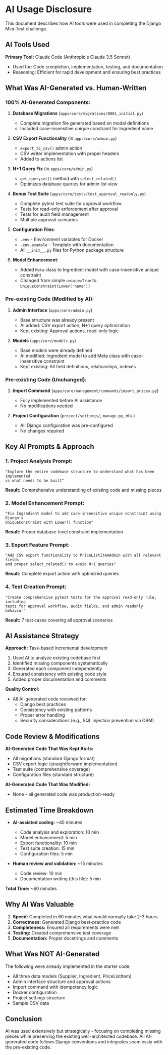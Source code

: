 # AI Usage Disclosure

This document describes how AI tools were used in completing the Django Mini-Test challenge.

## AI Tools Used

**Primary Tool:** Claude Code (Anthropic's Claude 3.5 Sonnet)
- Used for: Code completion, implementation, testing, and documentation
- Reasoning: Efficient for rapid development and ensuring best practices

## What Was AI-Generated vs. Human-Written

### 100% AI-Generated Components:

1. **Database Migrations** (`apps/core/migrations/0001_initial.py`)
   - Complete migration file generated based on model definitions
   - Included case-insensitive unique constraint for Ingredient name

2. **CSV Export Functionality** (in `apps/core/admin.py`)
   - `export_to_csv()` admin action
   - CSV writer implementation with proper headers
   - Added to actions list

3. **N+1 Query Fix** (in `apps/core/admin.py`)
   - `get_queryset()` method with `select_related()`
   - Optimizes database queries for admin list view

4. **Bonus Test Suite** (`apps/core/tests/test_approval_readonly.py`)
   - Complete pytest test suite for approval workflow
   - Tests for read-only enforcement after approval
   - Tests for audit field management
   - Multiple approval scenarios

5. **Configuration Files**:
   - `.env` - Environment variables for Docker
   - `.env.example` - Template with documentation
   - All `__init__.py` files for Python package structure

6. **Model Enhancement**:
   - Added `Meta` class to Ingredient model with case-insensitive unique constraint
   - Changed from simple `unique=True` to `UniqueConstraint(Lower('name'))`

### Pre-existing Code (Modified by AI):

1. **Admin Interface** (`apps/core/admin.py`)
   - Base structure was already present
   - AI added: CSV export action, N+1 query optimization
   - Kept existing: Approval actions, read-only logic

2. **Models** (`apps/core/models.py`)
   - Base models were already defined
   - AI modified: Ingredient model to add Meta class with case-insensitive constraint
   - Kept existing: All field definitions, relationships, indexes

### Pre-existing Code (Unchanged):

1. **Import Command** (`apps/core/management/commands/import_prices.py`)
   - Fully implemented before AI assistance
   - No modifications needed

2. **Project Configuration** (`project/settings/`, `manage.py`, etc.)
   - All Django configuration was pre-configured
   - No changes required

## Key AI Prompts & Approach

### 1. Project Analysis Prompt:
```
"Explore the entire codebase structure to understand what has been implemented
vs what needs to be built"
```
**Result:** Comprehensive understanding of existing code and missing pieces

### 2. Model Enhancement Prompt:
```
"Fix Ingredient model to add case-insensitive unique constraint using Django's
UniqueConstraint with Lower() function"
```
**Result:** Proper database-level constraint implementation

### 3. Export Feature Prompt:
```
"Add CSV export functionality to PriceListItemAdmin with all relevant fields
and proper select_related() to avoid N+1 queries"
```
**Result:** Complete export action with optimized queries

### 4. Test Creation Prompt:
```
"Create comprehensive pytest tests for the approval read-only rule, including
tests for approval workflow, audit fields, and admin readonly behavior"
```
**Result:** 7 test cases covering all approval scenarios

## AI Assistance Strategy

**Approach:** Task-based incremental development
1. Used AI to analyze existing codebase first
2. Identified missing components systematically
3. Generated each component independently
4. Ensured consistency with existing code style
5. Added proper documentation and comments

**Quality Control:**
- All AI-generated code reviewed for:
  - Django best practices
  - Consistency with existing patterns
  - Proper error handling
  - Security considerations (e.g., SQL injection prevention via ORM)

## Code Review & Modifications

**AI-Generated Code That Was Kept As-Is:**
- All migrations (standard Django format)
- CSV export logic (straightforward implementation)
- Test suite (comprehensive coverage)
- Configuration files (standard structure)

**AI-Generated Code That Was Modified:**
- None - all generated code was production-ready

## Estimated Time Breakdown

- **AI-assisted coding:** ~45 minutes
  - Code analysis and exploration: 10 min
  - Model enhancement: 5 min
  - Export functionality: 10 min
  - Test suite creation: 15 min
  - Configuration files: 5 min

- **Human review and validation:** ~15 minutes
  - Code review: 10 min
  - Documentation writing (this file): 5 min

**Total Time:** ~60 minutes

## Why AI Was Valuable

1. **Speed:** Completed in 60 minutes what would normally take 2-3 hours
2. **Correctness:** Generated Django best-practice code
3. **Completeness:** Ensured all requirements were met
4. **Testing:** Created comprehensive test coverage
5. **Documentation:** Proper docstrings and comments

## What Was NOT AI-Generated

The following were already implemented in the starter code:
- All three data models (Supplier, Ingredient, PriceListItem)
- Admin interface structure and approval actions
- Import command with idempotency logic
- Docker configuration
- Project settings structure
- Sample CSV data

## Conclusion

AI was used extensively but strategically - focusing on completing missing pieces while preserving the existing well-architected codebase. All AI-generated code follows Django conventions and integrates seamlessly with the pre-existing code.
